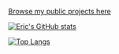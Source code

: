 [Browse my public projects here](https://ericmuckley.github.io/)


[![Eric's GitHub stats](https://github-readme-stats.vercel.app/api?username=ericmuckley)](https://github.com/ericmuckley/github-readme-stats&count_private=true)


[![Top Langs](https://github-readme-stats.vercel.app/api/top-langs/?username=ericmuckley)](https://github.com/ericmuckley/github-readme-stats)



<!--
**ericmuckley/ericmuckley** is a ✨ _special_ ✨ repository because its `README.md` (this file) appears on your GitHub profile.

Here are some ideas to get you started:

- 🔭 I’m currently working on ...
- 🌱 I’m currently learning ...
- 👯 I’m looking to collaborate on ...
- 🤔 I’m looking for help with ...
- 💬 Ask me about ...
- 📫 How to reach me: ...
- 😄 Pronouns: ...
- ⚡ Fun fact: ...
-->

